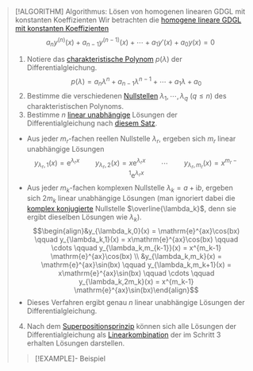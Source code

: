 > [!ALGORITHM] Algorithmus: Lösen von homogenen linearen GDGL mit konstanten Koeffizienten
> Wir betrachten die [homogene lineare GDGL mit konstanten Koeffizienten](Homogene%20lineare%20GDGL%20mit%20konstanten%20Koeffizienten.md)
> $$a_n y^{(n)}(x) + a_{n-1} y^{(n-1)}(x) + \cdots + a_1 y'(x) + a_0 y(x) = 0$$
> 
> 1. Notiere das [charakteristische Polynom](Charakteristisches%20Polynom.md) $p(\lambda)$ der Differentialgleichung.
> $$p(\lambda) = a_n\lambda^n + a_{n-1}\lambda^{n-1}+\cdots + a_1\lambda + a_0$$
> 2. Bestimme die verschiedenen [Nullstellen](../../../../Polynome/Nullstellen/Nullstelle.md) $\lambda_1,\cdots,\lambda_q$ ($q\le n$) des charakteristischen Polynoms.
> 3. Bestimme $n$ [linear unabhängige](../../../../../Lineare%20Algebra/Abstrakte%20lineare%20Algebra/Lineare%20Unabhängigkeit.md) Lösungen der Differentialgleichung nach [diesem Satz](Nullstellen%20des%20charakteristischen%20Polynoms.md).
> - Aus jeder $m_r$-fachen reellen Nullstelle $\lambda_r$, ergeben sich $m_r$ linear unabhängige Lösungen
> $$y_{\lambda_r,1}(x) = \mathrm{e}^{\lambda_r x} \qquad y_{\lambda_r,2}(x) = x\mathrm{e}^{\lambda_r x} \qquad \cdots \qquad y_{\lambda_r,m_r}(x) = x^{m_r-1}\mathrm{e}^{\lambda_r x}$$
> - Aus jeder $m_k$-fachen komplexen Nullstelle $\lambda_k = a+\mathrm{i}b$, ergeben sich $2m_k$ linear unabhängige Lösungen (man ignoriert dabei die [komplex konjugierte](../../../../../Komplexe%20Zahlen/komplexe%20Konjugation/Komplexe%20Konjugation.md) Nullstelle $\overline{\lambda_k}$, denn sie ergibt dieselben Lösungen wie $\lambda_k$).
> $$\begin{align}&y_{\lambda_k,0}(x) = \mathrm{e}^{ax}\cos(bx) \qquad y_{\lambda_k,1}(x) = x\mathrm{e}^{ax}\cos(bx) \qquad \cdots \qquad y_{\lambda_k,m_{k-1}}(x) = x^{m_k-1} \mathrm{e}^{ax}\cos(bx) \\ &y_{\lambda_k,m_k}(x) = \mathrm{e}^{ax}\sin(bx) \qquad y_{\lambda_k,m_k+1}(x) = x\mathrm{e}^{ax}\sin(bx) \qquad \cdots \qquad y_{\lambda_k,2m_k}(x) = x^{m_k-1} \mathrm{e}^{ax}\sin(bx)\end{align}$$
> - Dieses Verfahren ergibt genau $n$ linear unabhängige Lösungen der Differentialgleichung.
> 4. Nach dem [Superpositionsprinzip](Superpositionsprinzip.md) können sich alle Lösungen der Differentialgleichung als [Linearkombination](../../../../../Lineare%20Algebra/Abstrakte%20lineare%20Algebra/Linearkombination.md) der im Schritt 3 erhalten Lösungen darstellen.
> 
> > [!EXAMPLE]- Beispiel
